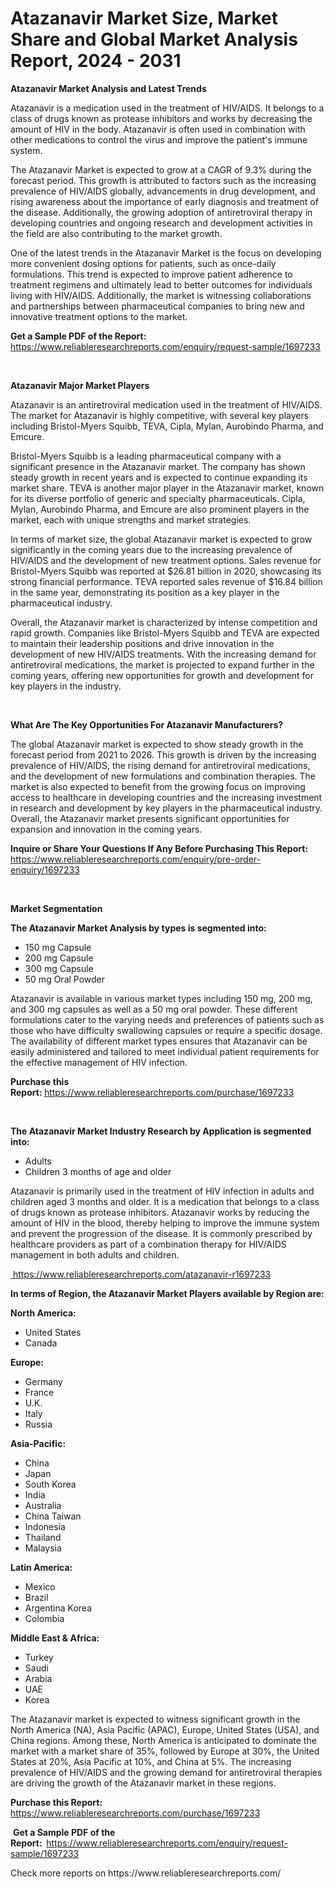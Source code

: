 <p><h1>Atazanavir Market Size, Market Share and Global Market Analysis Report, 2024 - 2031</h1></p><p><strong>Atazanavir Market Analysis and Latest Trends</strong></p>
<p><p>Atazanavir is a medication used in the treatment of HIV/AIDS. It belongs to a class of drugs known as protease inhibitors and works by decreasing the amount of HIV in the body. Atazanavir is often used in combination with other medications to control the virus and improve the patient's immune system.</p><p>The Atazanavir Market is expected to grow at a CAGR of 9.3% during the forecast period. This growth is attributed to factors such as the increasing prevalence of HIV/AIDS globally, advancements in drug development, and rising awareness about the importance of early diagnosis and treatment of the disease. Additionally, the growing adoption of antiretroviral therapy in developing countries and ongoing research and development activities in the field are also contributing to the market growth.</p><p>One of the latest trends in the Atazanavir Market is the focus on developing more convenient dosing options for patients, such as once-daily formulations. This trend is expected to improve patient adherence to treatment regimens and ultimately lead to better outcomes for individuals living with HIV/AIDS. Additionally, the market is witnessing collaborations and partnerships between pharmaceutical companies to bring new and innovative treatment options to the market.</p></p>
<p><strong>Get a Sample PDF of the Report:&nbsp;</strong> <a href="https://www.reliableresearchreports.com/enquiry/request-sample/1697233">https://www.reliableresearchreports.com/enquiry/request-sample/1697233</a></p>
<p>&nbsp;</p>
<p><strong>Atazanavir Major Market Players</strong></p>
<p><p>Atazanavir is an antiretroviral medication used in the treatment of HIV/AIDS. The market for Atazanavir is highly competitive, with several key players including Bristol-Myers Squibb, TEVA, Cipla, Mylan, Aurobindo Pharma, and Emcure.</p><p>Bristol-Myers Squibb is a leading pharmaceutical company with a significant presence in the Atazanavir market. The company has shown steady growth in recent years and is expected to continue expanding its market share. TEVA is another major player in the Atazanavir market, known for its diverse portfolio of generic and specialty pharmaceuticals. Cipla, Mylan, Aurobindo Pharma, and Emcure are also prominent players in the market, each with unique strengths and market strategies.</p><p>In terms of market size, the global Atazanavir market is expected to grow significantly in the coming years due to the increasing prevalence of HIV/AIDS and the development of new treatment options. Sales revenue for Bristol-Myers Squibb was reported at $26.81 billion in 2020, showcasing its strong financial performance. TEVA reported sales revenue of $16.84 billion in the same year, demonstrating its position as a key player in the pharmaceutical industry.</p><p>Overall, the Atazanavir market is characterized by intense competition and rapid growth. Companies like Bristol-Myers Squibb and TEVA are expected to maintain their leadership positions and drive innovation in the development of new HIV/AIDS treatments. With the increasing demand for antiretroviral medications, the market is projected to expand further in the coming years, offering new opportunities for growth and development for key players in the industry.</p></p>
<p>&nbsp;</p>
<p><strong>What Are The Key Opportunities For Atazanavir Manufacturers?</strong></p>
<p><p>The global Atazanavir market is expected to show steady growth in the forecast period from 2021 to 2026. This growth is driven by the increasing prevalence of HIV/AIDS, the rising demand for antiretroviral medications, and the development of new formulations and combination therapies. The market is also expected to benefit from the growing focus on improving access to healthcare in developing countries and the increasing investment in research and development by key players in the pharmaceutical industry. Overall, the Atazanavir market presents significant opportunities for expansion and innovation in the coming years.</p></p>
<p><strong>Inquire or Share Your Questions If Any Before Purchasing This Report:</strong> <a href="https://www.reliableresearchreports.com/enquiry/pre-order-enquiry/1697233">https://www.reliableresearchreports.com/enquiry/pre-order-enquiry/1697233</a></p>
<p>&nbsp;</p>
<p><strong>Market Segmentation</strong></p>
<p><strong>The Atazanavir Market Analysis by types is segmented into:</strong></p>
<p><ul><li>150 mg Capsule</li><li>200 mg Capsule</li><li>300 mg Capsule</li><li>50 mg Oral Powder</li></ul></p>
<p><p>Atazanavir is available in various market types including 150 mg, 200 mg, and 300 mg capsules as well as a 50 mg oral powder. These different formulations cater to the varying needs and preferences of patients such as those who have difficulty swallowing capsules or require a specific dosage. The availability of different market types ensures that Atazanavir can be easily administered and tailored to meet individual patient requirements for the effective management of HIV infection.</p></p>
<p><strong>Purchase this Report:&nbsp;</strong><a href="https://www.reliableresearchreports.com/purchase/1697233">https://www.reliableresearchreports.com/purchase/1697233</a></p>
<p>&nbsp;</p>
<p><strong>The Atazanavir Market Industry Research by Application is segmented into:</strong></p>
<p><ul><li>Adults</li><li>Children 3 months of age and older</li></ul></p>
<p><p>Atazanavir is primarily used in the treatment of HIV infection in adults and children aged 3 months and older. It is a medication that belongs to a class of drugs known as protease inhibitors. Atazanavir works by reducing the amount of HIV in the blood, thereby helping to improve the immune system and prevent the progression of the disease. It is commonly prescribed by healthcare providers as part of a combination therapy for HIV/AIDS management in both adults and children.</p></p>
<p><a href="https://www.reliableresearchreports.com/atazanavir-r1697233">&nbsp;https://www.reliableresearchreports.com/atazanavir-r1697233</a></p>
<p><strong>In terms of Region, the Atazanavir Market Players available by Region are:</strong></p>
<p>
    <p> <strong> North America: </strong>
        <ul>
            <li>United States</li>
            <li>Canada</li>
        </ul>
        </p> 
    <p> <strong> Europe: </strong>
        <ul>
            <li>Germany</li>
            <li>France</li>
            <li>U.K.</li>
            <li>Italy</li>
            <li>Russia</li>
        </ul>
        </p> 
    <p> <strong> Asia-Pacific: </strong>
        <ul>
            <li>China</li>
            <li>Japan</li>
            <li>South Korea</li>
            <li>India</li>
            <li>Australia</li>
            <li>China Taiwan</li>
            <li>Indonesia</li>
            <li>Thailand</li>
            <li>Malaysia</li>
        </ul>
        </p> 
    <p> <strong> Latin America: </strong>
        <ul>
            <li>Mexico</li>
            <li>Brazil</li>
            <li>Argentina Korea</li>
            <li>Colombia</li>
        </ul>
        </p> 
    <p> <strong> Middle East & Africa: </strong>
        <ul>
            <li>Turkey</li>
            <li>Saudi</li>
            <li>Arabia</li>
            <li>UAE</li>
            <li>Korea</li>
        </ul>
    </p>
    </p>
<p><p>The Atazanavir market is expected to witness significant growth in the North America (NA), Asia Pacific (APAC), Europe, United States (USA), and China regions. Among these, North America is anticipated to dominate the market with a market share of 35%, followed by Europe at 30%, the United States at 20%, Asia Pacific at 10%, and China at 5%. The increasing prevalence of HIV/AIDS and the growing demand for antiretroviral therapies are driving the growth of the Atazanavir market in these regions.</p></p>
<p><strong>Purchase this Report: </strong><a href="https://www.reliableresearchreports.com/purchase/1697233">https://www.reliableresearchreports.com/purchase/1697233</a></p>
<p>&nbsp;<strong>Get a Sample PDF of the Report:&nbsp;&nbsp;</strong><a href="https://www.reliableresearchreports.com/enquiry/request-sample/1697233">https://www.reliableresearchreports.com/enquiry/request-sample/1697233</a></p>
<p><strong></strong></p>
<p>Check more reports on https://www.reliableresearchreports.com/</p>